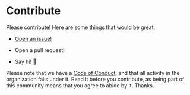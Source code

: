 # Contribute

Please contribute! Here are some things that would be great:

- [Open an issue!](https://github.com/risadams/FogLampz/issues/new)

- Open a pull request!
- Say hi! :wave:

Please note that we have a [Code of Conduct](CODE_OF_CONDUCT.md), and that all activity in the organization falls under it. Read it before you contribute, as being part of this community means that you agree to abide by it. Thanks.
